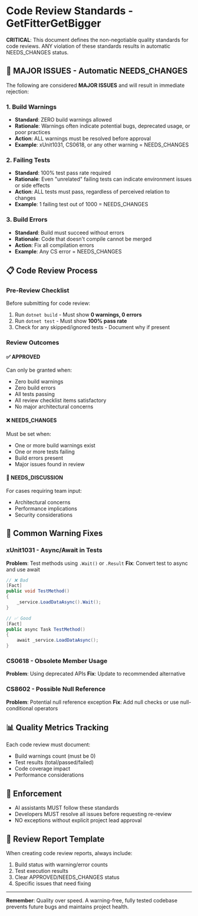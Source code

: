 # Code Review Standards - GetFitterGetBigger

**CRITICAL**: This document defines the non-negotiable quality standards for code reviews. ANY violation of these standards results in automatic NEEDS_CHANGES status.

## 🚨 MAJOR ISSUES - Automatic NEEDS_CHANGES

The following are considered **MAJOR ISSUES** and will result in immediate rejection:

### 1. Build Warnings
- **Standard**: ZERO build warnings allowed
- **Rationale**: Warnings often indicate potential bugs, deprecated usage, or poor practices
- **Action**: ALL warnings must be resolved before approval
- **Example**: xUnit1031, CS0618, or any other warning = NEEDS_CHANGES

### 2. Failing Tests
- **Standard**: 100% test pass rate required
- **Rationale**: Even "unrelated" failing tests can indicate environment issues or side effects
- **Action**: ALL tests must pass, regardless of perceived relation to changes
- **Example**: 1 failing test out of 1000 = NEEDS_CHANGES

### 3. Build Errors
- **Standard**: Build must succeed without errors
- **Rationale**: Code that doesn't compile cannot be merged
- **Action**: Fix all compilation errors
- **Example**: Any CS error = NEEDS_CHANGES

## 📋 Code Review Process

### Pre-Review Checklist
Before submitting for code review:
1. Run `dotnet build` - Must show **0 warnings, 0 errors**
2. Run `dotnet test` - Must show **100% pass rate**
3. Check for any skipped/ignored tests - Document why if present

### Review Outcomes

#### ✅ APPROVED
Can only be granted when:
- Zero build warnings
- Zero build errors
- All tests passing
- All review checklist items satisfactory
- No major architectural concerns

#### ❌ NEEDS_CHANGES
Must be set when:
- One or more build warnings exist
- One or more tests failing
- Build errors present
- Major issues found in review

#### 💬 NEEDS_DISCUSSION
For cases requiring team input:
- Architectural concerns
- Performance implications
- Security considerations

## 🔧 Common Warning Fixes

### xUnit1031 - Async/Await in Tests
**Problem**: Test methods using `.Wait()` or `.Result`
**Fix**: Convert test to async and use await
```csharp
// ❌ Bad
[Fact]
public void TestMethod()
{
    _service.LoadDataAsync().Wait();
}

// ✅ Good
[Fact]
public async Task TestMethod()
{
    await _service.LoadDataAsync();
}
```

### CS0618 - Obsolete Member Usage
**Problem**: Using deprecated APIs
**Fix**: Update to recommended alternative

### CS8602 - Possible Null Reference
**Problem**: Potential null reference exception
**Fix**: Add null checks or use null-conditional operators

## 📊 Quality Metrics Tracking

Each code review must document:
- Build warnings count (must be 0)
- Test results (total/passed/failed)
- Code coverage impact
- Performance considerations

## 🚀 Enforcement

- AI assistants MUST follow these standards
- Developers MUST resolve all issues before requesting re-review
- NO exceptions without explicit project lead approval

## 📝 Review Report Template

When creating code review reports, always include:
1. Build status with warning/error counts
2. Test execution results
3. Clear APPROVED/NEEDS_CHANGES status
4. Specific issues that need fixing

---

**Remember**: Quality over speed. A warning-free, fully tested codebase prevents future bugs and maintains project health.